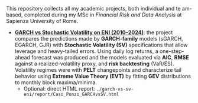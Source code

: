 This repository collects all my academic projects, both individual and te am-based, completed during my MSc in *Financial Risk and Data Analysis* at Sapienza University of Rome.  


- **[GARCH vs Stochastic Volatility on ENI (2010–2024)](./garch-vs-sv-eni/)**: the project compares the predictions made by **GARCH-family** models (sGARCH, EGARCH, GJR) with **Stochastic Volatility (SV)** specifications that allow leverage and heavy-tailed errors. Using daily log returns, a one-step-ahead forecast was produced and the models evaluated via **AIC**, **RMSE** against a realized-volatility proxy, and **risk backtesting** (VaR/ES). Volatility regimes were with **PELT** changepoints and characterize tail behavior using **Extreme Value Theory (EVT)** by fitting **GEV** distributions to monthly block maxima/minima. 
  - Optional: direct HTML report: `./garch-vs-sv-eni/report/Caso_Ponzo_GARCHvsSV.html`

